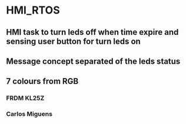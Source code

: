 # HMI_RTOS
## HMI task to turn leds off when time expire and sensing user button for turn leds on 
## Message concept separated of the leds status 
## 7 colours from RGB
### FRDM KL25Z
### Carlos Miguens
